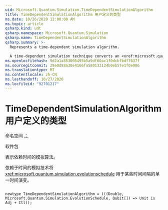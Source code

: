 ```yaml
---
uid: Microsoft.Quantum.Simulation.TimeDependentSimulationAlgorithm
title: TimeDependentSimulationAlgorithm 用户定义的类型
ms.date: 10/26/2020 12:00:00 AM
ms.topic: article
qsharp.kind: udt
qsharp.namespace: Microsoft.Quantum.Simulation
qsharp.name: TimeDependentSimulationAlgorithm
qsharp.summary: >-
  Represents a time-dependent simulation algorithm.

  A time-dependent simulation technique converts an <xref:microsoft.quantum.simulation.evolutionschedule> to unitary time-evolution for some time-interval.
ms.openlocfilehash: 9d2a1a853005495b5a9df60ac1f0dcbfbdf7637f
ms.sourcegitcommit: 29e0d88a30e4166fa580132124b0eb57e1f0e986
ms.translationtype: MT
ms.contentlocale: zh-CN
ms.lasthandoff: 10/27/2020
ms.locfileid: "92701217"
---
```

# <a name="timedependentsimulationalgorithm-user-defined-type"></a>TimeDependentSimulationAlgorithm 用户定义的类型

命名空间 [：](xref:Microsoft.Quantum.Simulation)

软件包 [](https://nuget.org/packages/)


表示依赖时间的模拟算法。

依赖于时间的模拟技术将 <xref:microsoft.quantum.simulation.evolutionschedule>
用于某些时间间隔的单一时间演变。

```qsharp

newtype TimeDependentSimulationAlgorithm = (((Double, Microsoft.Quantum.Simulation.EvolutionSchedule, Qubit[]) => Unit is Adj + Ctl));
```

